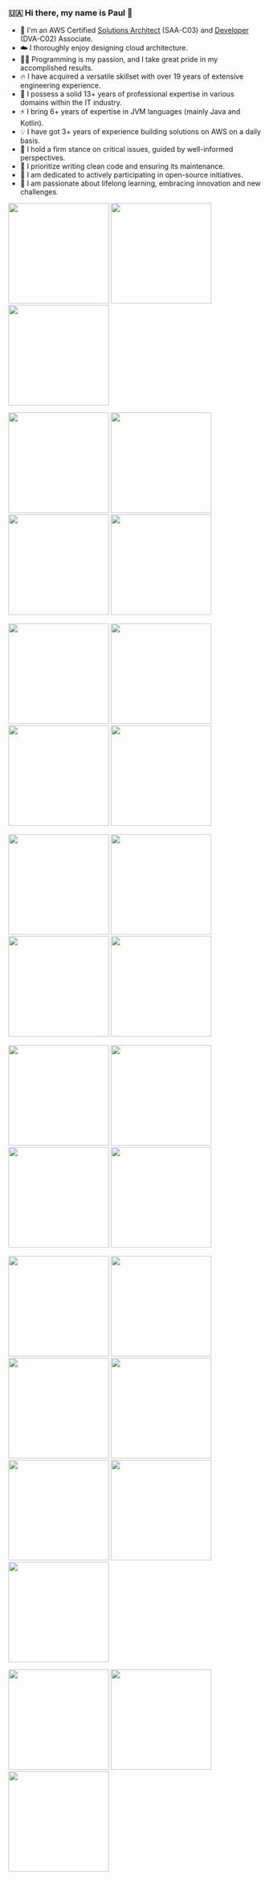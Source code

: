### 🇺🇦 Hi there, my name is Paul 👋

<!---
<p align="center">
  <img width="48%" src="https://github-readme-stats.vercel.app/api?username=maslick&show_icons=true&theme=tokyonight" />
  <img width="48%" src="https://github-readme-streak-stats.herokuapp.com/?user=maslick&theme=tokyonight" />
</p>
-->


- 🚀 I'm an AWS Certified [Solutions Architect](https://github.com/maslick/certifications/blob/master/AWS%20Certified%20Solutions%20Architect%20-%20Associate%20certificate.pdf) (SAA-C03) and [Developer](https://github.com/maslick/certifications/blob/master/AWS%20Certified%20Developer%20-%20Associate%20certificate.pdf) (DVA-C02) Associate.
- ☁️ I thoroughly enjoy designing cloud architecture.
- 👨‍💻 Programming is my passion, and I take great pride in my accomplished results.
- 🔥 I have acquired a versatile skillset with over 19 years of extensive engineering experience.
- 💬 I possess a solid 13+ years of professional expertise in various domains within the IT industry.
- ⚡ I bring 6+ years of expertise in JVM languages (mainly Java and Kotlin).
- 💡 I have got 3+ years of experience building solutions on AWS on a daily basis.
- 🤔 I hold a firm stance on critical issues, guided by well-informed perspectives.
- 🍭 I prioritize writing clean code and ensuring its maintenance.
- 👯 I am dedicated to actively participating in open-source initiatives.
- 🔭 I am passionate about lifelong learning, embracing innovation and new challenges.


[<img src="https://images.credly.com/size/680x680/images/0e284c3f-5164-4b21-8660-0d84737941bc/image.png" width="200"/>](https://www.credly.com/badges/f6d83830-9fb3-4e94-a680-df62f705b2f0/public_url)
[<img src="https://images.credly.com/size/680x680/images/b9feab85-1a43-4f6c-99a5-631b88d5461b/image.png" width="200"/>](https://www.credly.com/badges/0e4774c9-52eb-419f-abcd-6a609d4b58df/public_url)
[<img src="https://images.credly.com/size/680x680/images/00634f82-b07f-4bbd-a6bb-53de397fc3a6/image.png" width="200"/>](https://www.credly.com/badges/c503e4dc-5946-45d2-aee1-35db5869a742/public_url)

[<img src="https://images.credly.com/size/680x680/images/81f903ed-c3a1-4f4b-afcd-e03331a5b12c/image.png" width="200"/>](https://www.credly.com/badges/67b2d91c-fe5e-4d1c-81f7-f1574d73e511/public_url)
[<img src="https://images.credly.com/size/680x680/images/ee35f7c5-696e-47ca-895c-960dfba108b3/image.png" width="200"/>](https://www.credly.com/badges/3317d883-743b-4f9c-80a4-38a30beba2a5/public_url)
[<img src="https://images.credly.com/size/680x680/images/a12fff38-aab2-4643-be27-7e5c39ddc75c/image.png" width="200"/>](https://www.credly.com/badges/5629a4a3-5bac-45b5-9d01-71c19cc12d00/public_url)
[<img src="https://images.credly.com/size/680x680/images/9b897c01-01bb-4f2c-819c-cdf95080d738/image.png" width="200"/>](https://www.credly.com/badges/3f27e97a-b885-4f1d-bb50-c9e267e5e7a7/public_url)

[<img src="https://images.credly.com/size/680x680/images/6099a08b-d18c-4f36-ad4e-b519c58eb0f1/image.png" width="200"/>](https://www.credly.com/badges/51cfc547-7c52-4200-bf3c-fe2fd6a24d9d/public_url)
[<img src="https://images.credly.com/size/680x680/images/9edd31ec-8707-47b0-ab44-21865a1d8d11/image.png" width="200"/>](https://www.credly.com/badges/4466fa96-bd47-46d2-8528-4140cacedc0d/public_url)
[<img src="https://images.credly.com/size/680x680/images/ae1844f8-833d-4241-b026-dd6cc50319d1/image.png" width="200"/>](https://www.credly.com/badges/41367c63-5203-449a-8a98-6d6a27db2174/public_url)
[<img src="https://images.credly.com/size/680x680/images/2fdbfaed-d3e4-4cf1-b8c7-3acedeb85c0e/image.png" width="200"/>](https://www.credly.com/badges/0d5f4804-c777-44d5-b7f9-8909cd4093e5/public_url)

[<img src="https://images.credly.com/size/680x680/images/519a6dba-f145-4c1a-85a2-1d173d6898d9/image.png" width="200"/>](https://www.credly.com/badges/418b2eb7-499f-4f1e-b840-045ee1a5bb72/public_url)
[<img src="https://images.credly.com/size/680x680/images/e07c6cc4-b737-4d7e-8ce8-66b6b7a60367/image.png" width="200"/>](https://www.credly.com/badges/208d80e5-4866-42bb-9727-4fca6bed5287/public_url)
[<img src="https://images.credly.com/size/680x680/images/ec621e2a-c8f0-4459-806c-ae11829d372a/image.png" width="200"/>](https://www.credly.com/badges/07adcb04-0b0e-4224-b346-0e9b4096c9ef/public_url)
[<img src="https://images.credly.com/size/680x680/images/e75f222b-7f75-4d7b-8a6a-67d68aa59d62/image.png" width="200"/>](https://www.credly.com/badges/bf78ecde-94d9-438a-82d2-a9846059c5ed/public_url)

[<img src="https://images.credly.com/size/680x680/images/4163dc96-eec3-49c2-87b3-6a98172e160c/image.png" width="200"/>](https://www.credly.com/badges/99e66454-3124-4774-bc1e-8536fc3348bf/public_url)
[<img src="https://images.credly.com/size/680x680/images/1e1e332c-cbe5-4358-9491-748cc5c5d15f/image.png" width="200"/>](https://www.credly.com/badges/8449c488-5f56-4878-b147-6323d59ff0e0/public_url)
[<img src="https://images.credly.com/size/680x680/images/0c6f66be-4cd6-4d98-b132-a9a87dc6ecbe/image.png" width="200"/>](https://www.credly.com/badges/004e7bfe-9a43-4264-b3bd-f7013be0d291/public_url)
[<img src="https://images.credly.com/size/680x680/images/b870667f-00a3-48d7-b988-9c02b441b883/image.png" width="200"/>](https://www.credly.com/badges/9cd31004-95ee-44d5-ba75-941b59c92b64/public_url)

[<img src="https://images.credly.com/size/680x680/images/100511fc-a919-4c0c-b313-7f49b6d09ef6/image.png" width="200"/>](https://www.credly.com/badges/53d7fdd3-574c-476f-b2a0-ef5414e91e05/public_url)
[<img src="https://images.credly.com/size/680x680/images/bd6f25a2-b7ac-4b4c-ae4c-887864ba105e/image.png" width="200"/>](https://www.credly.com/badges/fda7a71f-dd30-4d8d-8cfd-c27ce1d91bf1/public_url)
[<img src="https://images.credly.com/size/680x680/images/a894153e-1762-4870-83b9-150ff294d7fb/image.png" width="200"/>](https://www.credly.com/badges/d6f8bea8-9ef4-4180-9edc-2342e9e45d60/public_url)
[<img src="https://images.credly.com/size/680x680/images/4c6a3c3a-e1dd-46f7-bcaf-cc69b817042e/image.png" width="200"/>](https://www.credly.com/badges/b424cbbc-87f4-4764-8e41-c490023c327b/public_url)
[<img src="https://images.credly.com/size/680x680/images/d7c2b294-d08e-4795-a342-88fc34df7e01/image.png" width="200"/>](https://www.credly.com/badges/adce7276-25c8-4e7b-a23b-be1d1dc35148/public_url)
[<img src="https://images.credly.com/size/680x680/images/b8766b97-8362-4948-a08c-d4fbd2cda57c/image.png" width="200"/>](https://www.credly.com/badges/ab43df9c-1e57-4a32-9d2a-845b0d56aa1e/public_url)
[<img src="https://images.credly.com/size/680x680/images/526ad7ad-52f2-4922-9fa8-879fea71e286/image.png" width="200"/>](https://www.credly.com/badges/34327c42-1e4a-4115-8387-12ade5f21775/public_url)

[<img src="https://images.credly.com/size/680x680/images/221e7d7f-bceb-422e-8c31-436ecbcda614/image.png" width="200"/>](https://www.credly.com/badges/23ee15ac-da8c-4605-8295-cb0d28bda057/public_url)
[<img src="https://images.credly.com/size/680x680/images/7e5e1967-439e-48e5-a913-625c712b2dc5/image.png" width="200"/>](https://www.credly.com/badges/1b3b881b-ab2e-40e0-8a63-4c60171e643c/public_url)
[<img src="https://images.credly.com/size/680x680/images/eea64560-121f-4437-af9c-91cf20968d35/image.png" width="200"/>](https://www.credly.com/badges/c7f375f1-4db8-4ea2-adba-5e3f3a500b47/public_url)



